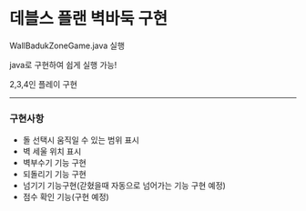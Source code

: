 # 데블스 플랜 벽바둑 구현

WallBadukZoneGame.java 실행

java로 구현하여 쉽게 실행 가능!

2,3,4인 플레이 구현

--- 
### 구현사항

- 돌 선택시 움직일 수 있는 범위 표시
- 벽 세울 위치 표시
- 벽부수기 기능 구현
- 되돌리기 기능 구현
- 넘기기 기능구현(갇혔을때 자동으로 넘어가는 기능 구현 예정)
- 점수 확인 기능(구현 예정)

